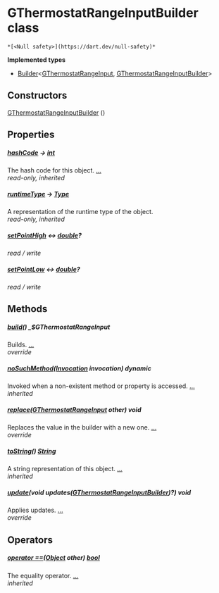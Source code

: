 


# GThermostatRangeInputBuilder class






    *[<Null safety>](https://dart.dev/null-safety)*






**Implemented types**

- [Builder](https://pub.dev/documentation/built_value/8.1.3/built_value/Builder-class.html)&lt;[GThermostatRangeInput](../third_party_yonomi_graphql_schema_schema.docs.schema.gql/GThermostatRangeInput-class.md), [GThermostatRangeInputBuilder](../third_party_yonomi_graphql_schema_schema.docs.schema.gql/GThermostatRangeInputBuilder-class.md)>





## Constructors

[GThermostatRangeInputBuilder](../third_party_yonomi_graphql_schema_schema.docs.schema.gql/GThermostatRangeInputBuilder/GThermostatRangeInputBuilder.md) ()

    


## Properties

##### [hashCode](https://api.flutter.dev/flutter/dart-core/Object/hashCode.html) &#8594; [int](https://api.flutter.dev/flutter/dart-core/int-class.html)



The hash code for this object. [...](https://api.flutter.dev/flutter/dart-core/Object/hashCode.html)  
_read-only, inherited_



##### [runtimeType](https://api.flutter.dev/flutter/dart-core/Object/runtimeType.html) &#8594; [Type](https://api.flutter.dev/flutter/dart-core/Type-class.html)



A representation of the runtime type of the object.   
_read-only, inherited_



##### [setPointHigh](../third_party_yonomi_graphql_schema_schema.docs.schema.gql/GThermostatRangeInputBuilder/setPointHigh.md) &#8596; [double](https://api.flutter.dev/flutter/dart-core/double-class.html)?



   
_read / write_



##### [setPointLow](../third_party_yonomi_graphql_schema_schema.docs.schema.gql/GThermostatRangeInputBuilder/setPointLow.md) &#8596; [double](https://api.flutter.dev/flutter/dart-core/double-class.html)?



   
_read / write_




## Methods

##### [build](../third_party_yonomi_graphql_schema_schema.docs.schema.gql/GThermostatRangeInputBuilder/build.md)() _$GThermostatRangeInput



Builds. [...](../third_party_yonomi_graphql_schema_schema.docs.schema.gql/GThermostatRangeInputBuilder/build.md)  
_override_



##### [noSuchMethod](https://api.flutter.dev/flutter/dart-core/Object/noSuchMethod.html)([Invocation](https://api.flutter.dev/flutter/dart-core/Invocation-class.html) invocation) dynamic



Invoked when a non-existent method or property is accessed. [...](https://api.flutter.dev/flutter/dart-core/Object/noSuchMethod.html)  
_inherited_



##### [replace](../third_party_yonomi_graphql_schema_schema.docs.schema.gql/GThermostatRangeInputBuilder/replace.md)([GThermostatRangeInput](../third_party_yonomi_graphql_schema_schema.docs.schema.gql/GThermostatRangeInput-class.md) other) void



Replaces the value in the builder with a new one. [...](../third_party_yonomi_graphql_schema_schema.docs.schema.gql/GThermostatRangeInputBuilder/replace.md)  
_override_



##### [toString](https://api.flutter.dev/flutter/dart-core/Object/toString.html)() [String](https://api.flutter.dev/flutter/dart-core/String-class.html)



A string representation of this object. [...](https://api.flutter.dev/flutter/dart-core/Object/toString.html)  
_inherited_



##### [update](../third_party_yonomi_graphql_schema_schema.docs.schema.gql/GThermostatRangeInputBuilder/update.md)(void updates([GThermostatRangeInputBuilder](../third_party_yonomi_graphql_schema_schema.docs.schema.gql/GThermostatRangeInputBuilder-class.md))?) void



Applies updates. [...](../third_party_yonomi_graphql_schema_schema.docs.schema.gql/GThermostatRangeInputBuilder/update.md)  
_override_




## Operators

##### [operator ==](https://api.flutter.dev/flutter/dart-core/Object/operator_equals.html)([Object](https://api.flutter.dev/flutter/dart-core/Object-class.html) other) [bool](https://api.flutter.dev/flutter/dart-core/bool-class.html)



The equality operator. [...](https://api.flutter.dev/flutter/dart-core/Object/operator_equals.html)  
_inherited_











